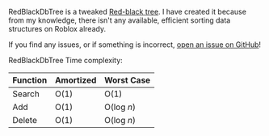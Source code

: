 RedBlackDbTree is a tweaked [Red-black tree](https://en.wikipedia.org/wiki/Red%E2%80%93black_tree). I have created it because from my knowledge, there isn't any available, efficient sorting data structures on Roblox already.

If you find any issues, or if something is incorrect, [open an issue on GitHub](https://github.com/theeman05/School-Projects/issues)!

RedBlackDbTree Time complexity:

| Function | Amortized | Worst Case |
|----------|-----------|------------|
| Search   | O(1)      | O(1)       |
| Add      | O(1)      | O(log *n*) |
| Delete   | O(1)      | O(log *n*) |